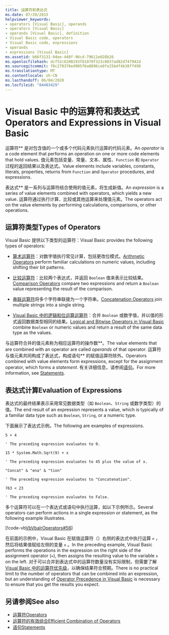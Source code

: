 ```yaml
---
title: 运算符和表达式
ms.date: 07/20/2015
helpviewer_keywords:
- operators [Visual Basic], operands
- operators [Visual Basic]
- operands [Visual Basic], definition
- Visual Basic code, operators
- Visual Basic code, expressions
- operands
- expressions [Visual Basic]
ms.assetid: b86f3131-94ee-448f-96cd-79611e028b26
ms.openlocfilehash: dcf52c6200193f81070f323c8037ad82d747942d
ms.sourcegitcommit: f8c270376ed905f6a8896ce0fe25b4f4b38ff498
ms.translationtype: MT
ms.contentlocale: zh-CN
ms.lasthandoff: 06/04/2020
ms.locfileid: "84403429"
---
```

# <a name="operators-and-expressions-in-visual-basic"></a><span data-ttu-id="9d590-102">Visual Basic 中的运算符和表达式</span><span class="sxs-lookup"><span data-stu-id="9d590-102">Operators and Expressions in Visual Basic</span></span>
<span data-ttu-id="9d590-103">运算符\*\* 是对包含值的一个或多个代码元素执行运算的代码元素。</span><span class="sxs-lookup"><span data-stu-id="9d590-103">An *operator* is a code element that performs an operation on one or more code elements that hold values.</span></span> <span data-ttu-id="9d590-104">值元素包括变量、常量、文本、属性、`Function` 和 `Operator` 过程的返回结果以及表达式。</span><span class="sxs-lookup"><span data-stu-id="9d590-104">Value elements include variables, constants, literals, properties, returns from `Function` and `Operator` procedures, and expressions.</span></span>  
  
 <span data-ttu-id="9d590-105">表达式\*\* 是一系列与运算符结合使用的值元素，将生成新值。</span><span class="sxs-lookup"><span data-stu-id="9d590-105">An *expression* is a series of value elements combined with operators, which yields a new value.</span></span> <span data-ttu-id="9d590-106">运算符通过执行计算、比较或其他运算来处理值元素。</span><span class="sxs-lookup"><span data-stu-id="9d590-106">The operators act on the value elements by performing calculations, comparisons, or other operations.</span></span>  
  
## <a name="types-of-operators"></a><span data-ttu-id="9d590-107">运算符类型</span><span class="sxs-lookup"><span data-stu-id="9d590-107">Types of Operators</span></span>  
 <span data-ttu-id="9d590-108">Visual Basic 提供以下类型的运算符：</span><span class="sxs-lookup"><span data-stu-id="9d590-108">Visual Basic provides the following types of operators:</span></span>  
  
- <span data-ttu-id="9d590-109">[算术运算符](arithmetic-operators.md)：对数字值执行常见计算，包括更改位模式。</span><span class="sxs-lookup"><span data-stu-id="9d590-109">[Arithmetic Operators](arithmetic-operators.md) perform familiar calculations on numeric values, including shifting their bit patterns.</span></span>  
  
- <span data-ttu-id="9d590-110">[比较运算符](comparison-operators.md)：比较两个表达式，并返回 `Boolean` 值来表示比较结果。</span><span class="sxs-lookup"><span data-stu-id="9d590-110">[Comparison Operators](comparison-operators.md) compare two expressions and return a `Boolean` value representing the result of the comparison.</span></span>  
  
- <span data-ttu-id="9d590-111">[串联运算符](concatenation-operators.md)将多个字符串联接为一个字符串。</span><span class="sxs-lookup"><span data-stu-id="9d590-111">[Concatenation Operators](concatenation-operators.md) join multiple strings into a single string.</span></span>  
  
- <span data-ttu-id="9d590-112">[Visual Basic 中的逻辑和位运算运算符](logical-and-bitwise-operators.md)：合并 `Boolean` 或数字值，并以值的形式返回数据类型相同的结果。</span><span class="sxs-lookup"><span data-stu-id="9d590-112">[Logical and Bitwise Operators in Visual Basic](logical-and-bitwise-operators.md) combine `Boolean` or numeric values and return a result of the same data type as the values.</span></span>  
  
 <span data-ttu-id="9d590-113">与运算符合并的值元素称为相应运算符的操作数\*\*。</span><span class="sxs-lookup"><span data-stu-id="9d590-113">The value elements that are combined with an operator are called *operands* of that operator.</span></span> <span data-ttu-id="9d590-114">运算符与值元素共同构成了表达式，构成语句\*\* 的赋值运算符除外。</span><span class="sxs-lookup"><span data-stu-id="9d590-114">Operators combined with value elements form expressions, except for the assignment operator, which forms a *statement*.</span></span> <span data-ttu-id="9d590-115">有关详细信息，请参阅[语句](../statements.md)。</span><span class="sxs-lookup"><span data-stu-id="9d590-115">For more information, see [Statements](../statements.md).</span></span>  
  
## <a name="evaluation-of-expressions"></a><span data-ttu-id="9d590-116">表达式计算</span><span class="sxs-lookup"><span data-stu-id="9d590-116">Evaluation of Expressions</span></span>  
 <span data-ttu-id="9d590-117">表达式的最终结果表示采用常见数据类型（如 `Boolean`、`String` 或数字类型）的值。</span><span class="sxs-lookup"><span data-stu-id="9d590-117">The end result of an expression represents a value, which is typically of a familiar data type such as `Boolean`, `String`, or a numeric type.</span></span>  
  
 <span data-ttu-id="9d590-118">下面展示了表达式示例。</span><span class="sxs-lookup"><span data-stu-id="9d590-118">The following are examples of expressions.</span></span>  
  
 `5 + 4`  
  
 `' The preceding expression evaluates to 9.`  
  
 `15 * System.Math.Sqrt(9) + x`  
  
 `' The preceding expression evaluates to 45 plus the value of x.`  
  
 `"Concat" & "ena" & "tion"`  
  
 `' The preceding expression evaluates to "Concatenation".`  
  
 `763 < 23`  
  
 `' The preceding expression evaluates to False.`  
  
 <span data-ttu-id="9d590-119">多个运算符可以在一个表达式或语句中执行运算，如以下示例所示。</span><span class="sxs-lookup"><span data-stu-id="9d590-119">Several operators can perform actions in a single expression or statement, as the following example illustrates.</span></span>  
  
 [!code-vb[VbVbalrOperators#56](~/samples/snippets/visualbasic/VS_Snippets_VBCSharp/VbVbalrOperators/VB/Class1.vb#56)]  
  
 <span data-ttu-id="9d590-120">在前面的示例中，Visual Basic 在赋值运算符（）右侧的表达式中执行运算 `=` ，然后将结果值赋给左侧的变量 `x` 。</span><span class="sxs-lookup"><span data-stu-id="9d590-120">In the preceding example, Visual Basic performs the operations in the expression on the right side of the assignment operator (`=`), then assigns the resulting value to the variable `x` on the left.</span></span> <span data-ttu-id="9d590-121">对于可以合并到表达式中的运算符数量没有实际限制，但需要了解 [Visual Basic 中的运算符优先级](../../../language-reference/operators/operator-precedence.md)，以确保结果符合预期。</span><span class="sxs-lookup"><span data-stu-id="9d590-121">There is no practical limit to the number of operators that can be combined into an expression, but an understanding of [Operator Precedence in Visual Basic](../../../language-reference/operators/operator-precedence.md) is necessary to ensure that you get the results you expect.</span></span>  

## <a name="see-also"></a><span data-ttu-id="9d590-122">另请参阅</span><span class="sxs-lookup"><span data-stu-id="9d590-122">See also</span></span>

- [<span data-ttu-id="9d590-123">运算符</span><span class="sxs-lookup"><span data-stu-id="9d590-123">Operators</span></span>](../../../language-reference/operators/index.md)
- [<span data-ttu-id="9d590-124">运算符的有效组合</span><span class="sxs-lookup"><span data-stu-id="9d590-124">Efficient Combination of Operators</span></span>](efficient-combination-of-operators.md)
- [<span data-ttu-id="9d590-125">语句</span><span class="sxs-lookup"><span data-stu-id="9d590-125">Statements</span></span>](../../../language-reference/statements/index.md)
